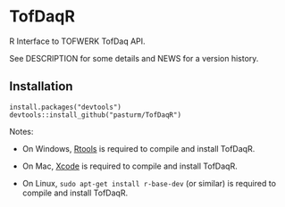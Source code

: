 # TofDaqR
R Interface to TOFWERK TofDaq API.

See DESCRIPTION for some details and NEWS for a version history.

## Installation
```
install.packages("devtools")
devtools::install_github("pasturm/TofDaqR")
```


Notes:

* On Windows, [Rtools](https://cran.r-project.org/bin/windows/Rtools/) is required to compile and install TofDaqR.

* On Mac, [Xcode](https://developer.apple.com/xcode/) is required to compile and install TofDaqR.

* On Linux, `sudo apt-get install r-base-dev` (or similar) is required to compile and install TofDaqR.
